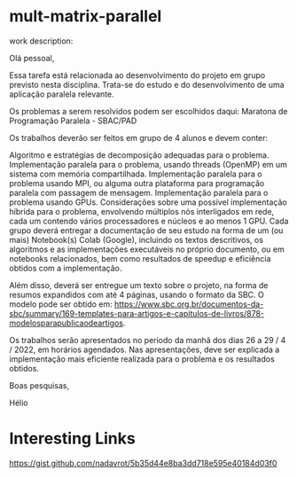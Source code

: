 # mult-matrix-parallel

work description:

Olá pessoal,

Essa tarefa está relacionada ao desenvolvimento do projeto em grupo previsto nesta disciplina. Trata-se do estudo e do desenvolvimento de uma aplicação paralela relevante.

Os problemas a serem resolvidos podem ser escolhidos daqui: Maratona de Programação Paralela - SBAC/PAD

Os trabalhos deverão ser feitos em grupo de 4 alunos e devem conter:

Algoritmo e estratégias de decomposição adequadas para o problema.
Implementação paralela para o problema, usando threads (OpenMP) em um sistema com memória compartilhada.
Implementação paralela para o problema usando MPI, ou alguma outra plataforma para programação paralela com passagem de mensagem.
Implementação paralela para o problema usando GPUs.
Considerações sobre uma possível implementação híbrida para o problema, envolvendo múltiplos nós interligados em rede, cada um contendo vários processadores e núcleos e ao menos 1 GPU. 
Cada grupo deverá entregar a documentação de seu estudo na forma de um (ou mais) Notebook(s) Colab (Google), incluindo os textos descritivos, os algoritmos e as implementações executáveis no próprio documento, ou em notebooks relacionados, bem como resultados de speedup e eficiência obtidos com a implementação.

Além disso, deverá ser entregue um texto sobre o projeto, na forma de resumos expandidos com até 4 páginas, usando o formato da SBC. O modelo pode ser obtido em: https://www.sbc.org.br/documentos-da-sbc/summary/169-templates-para-artigos-e-capitulos-de-livros/878-modelosparapublicaodeartigos.

Os trabalhos serão apresentados no período da manhã dos dias 26 a 29 / 4 / 2022, em horários agendados.  Nas apresentações, deve ser explicada a implementação mais eficiente realizada para o problema e os resultados obtidos.

Boas pesquisas,

Hélio

# Interesting Links

https://gist.github.com/nadavrot/5b35d44e8ba3dd718e595e40184d03f0